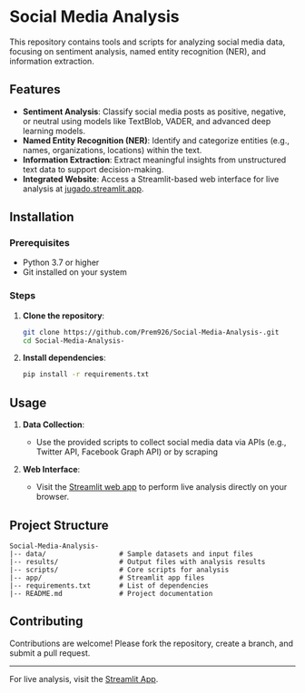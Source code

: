 # Social Media Analysis

This repository contains tools and scripts for analyzing social media data, focusing on sentiment analysis, named entity recognition (NER), and information extraction.

## Features

- **Sentiment Analysis**: Classify social media posts as positive, negative, or neutral using models like TextBlob, VADER, and advanced deep learning models.
- **Named Entity Recognition (NER)**: Identify and categorize entities (e.g., names, organizations, locations) within the text.
- **Information Extraction**: Extract meaningful insights from unstructured text data to support decision-making.
- **Integrated Website**: Access a Streamlit-based web interface for live analysis at [jugado.streamlit.app](https://jugado.streamlit.app/).

## Installation

### Prerequisites

- Python 3.7 or higher
- Git installed on your system

### Steps

1. **Clone the repository**:

   ```bash
   git clone https://github.com/Prem926/Social-Media-Analysis-.git
   cd Social-Media-Analysis-
   ```

2. **Install dependencies**:

   ```bash
   pip install -r requirements.txt
   ```

## Usage

1. **Data Collection**:
   - Use the provided scripts to collect social media data via APIs (e.g., Twitter API, Facebook Graph API) or by scraping

2. **Web Interface**:
   - Visit the [Streamlit web app](https://jugado.streamlit.app/) to perform live analysis directly on your browser.

## Project Structure

```
Social-Media-Analysis-
|-- data/                  # Sample datasets and input files
|-- results/               # Output files with analysis results
|-- scripts/               # Core scripts for analysis
|-- app/                   # Streamlit app files
|-- requirements.txt       # List of dependencies
|-- README.md              # Project documentation
```

## Contributing

Contributions are welcome! Please fork the repository, create a branch, and submit a pull request.

---

For live analysis, visit the [Streamlit App](https://jugado.streamlit.app/).
